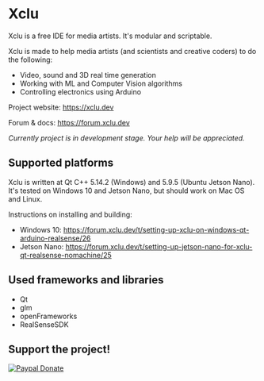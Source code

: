 


# Xclu
Xclu is a free IDE for media artists. It's modular and scriptable.

Xclu is made to help media artists (and scientists and creative coders) to do the following:

* Video, sound and 3D real time generation
* Working with ML and Computer Vision algorithms
* Controlling electronics using Arduino


Project website: https://xclu.dev

Forum & docs: https://forum.xclu.dev

*Currently project is in development stage. Your help will be appreciated.*

## Supported platforms
Xclu is written at Qt C++ 5.14.2 (Windows) and 5.9.5 (Ubuntu Jetson Nano). 
It's tested on Windows 10 and Jetson Nano, but should work on Mac OS and Linux.

Instructions on installing and building: 

* Windows 10: https://forum.xclu.dev/t/setting-up-xclu-on-windows-qt-arduino-realsense/26
* Jetson Nano: https://forum.xclu.dev/t/setting-up-jetson-nano-for-xclu-qt-realsense-nomachine/25

## Used frameworks and libraries

* Qt
* glm
* openFrameworks
* RealSenseSDK

## Support the project!

[![Paypal Donate](https://img.shields.io/badge/Donate-PayPal-green.svg)](https://www.paypal.com/cgi-bin/webscr?cmd=_s-xclick&hosted_button_id=3SBCQHSGY3EEN)
